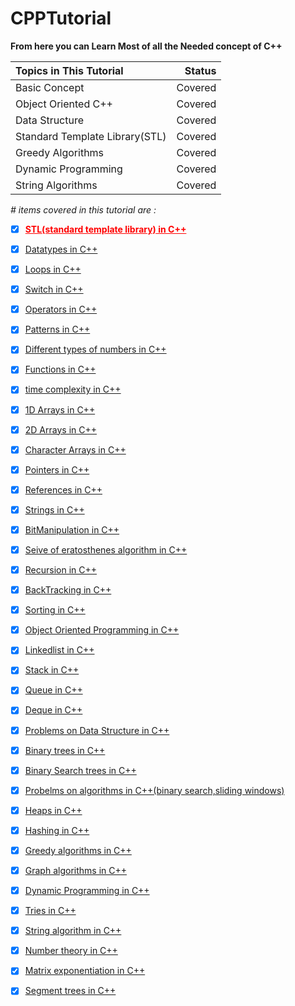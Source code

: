 # CPPTutorial

**From here you can Learn Most of all the Needed concept of C++**

| Topics in This Tutorial        |  Status |
| :----------------------------- | ------: |
| Basic Concept                  | Covered |
| Object Oriented C++            | Covered |
| Data Structure                 | Covered |
| Standard Template Library(STL) | Covered |
| Greedy Algorithms              | Covered |
| Dynamic Programming            | Covered |
| String Algorithms              | Covered |

_# items covered in this tutorial are :_

- [x] <a href="https://github.com/JugalPatel01/CPPTutorial/tree/main/--cppSTL" style="color: red; font-weight: bold;">STL(standard template library) in C++</a>

- [x] [Datatypes in C++](https://github.com/JugalPatel01/CPPTutorial/tree/main/01-datatype)
- [x] [Loops in C++](https://github.com/JugalPatel01/CPPTutorial/tree/main/02-loops)
- [x] [Switch in C++](https://github.com/JugalPatel01/CPPTutorial/tree/main/03-switch)
- [x] [Operators in C++](https://github.com/JugalPatel01/CPPTutorial/tree/main/04-operators)
- [x] [Patterns in C++](https://github.com/JugalPatel01/CPPTutorial/tree/main/05-pattern)
- [x] [Different types of numbers in C++](https://github.com/JugalPatel01/CPPTutorial/tree/main/06-DifferentTypesOfNumbers)
- [x] [Functions in C++](https://github.com/JugalPatel01/CPPTutorial/tree/main/07-functions)
- [x] [time complexity in C++](https://github.com/JugalPatel01/CPPTutorial/tree/main/08-timecomplexity)
- [x] [1D Arrays in C++](https://github.com/JugalPatel01/CPPTutorial/tree/main/09-array)
- [x] [2D Arrays in C++](https://github.com/JugalPatel01/CPPTutorial/tree/main/10-2darray)
- [x] [Character Arrays in C++](https://github.com/JugalPatel01/CPPTutorial/tree/main/11-characterarray)
- [x] [Pointers in C++](https://github.com/JugalPatel01/CPPTutorial/tree/main/12-pointer)
- [x] [References in C++](https://github.com/JugalPatel01/CPPTutorial/tree/main/12b-references)
- [x] [Strings in C++](https://github.com/JugalPatel01/CPPTutorial/tree/main/14-strings)
- [x] [BitManipulation in C++](https://github.com/JugalPatel01/CPPTutorial/tree/main/15-bitManipulation)
- [x] [Seive of eratosthenes algorithm in C++](https://github.com/JugalPatel01/CPPTutorial/tree/main/16-SeiveOferatosthenes-And-InclusionExclusoin)
- [x] [Recursion in C++](https://github.com/JugalPatel01/CPPTutorial/tree/main/17-recursion)
- [x] [BackTracking in C++](https://github.com/JugalPatel01/CPPTutorial/tree/main/18-backtracking)
- [x] [Sorting in C++](https://github.com/JugalPatel01/CPPTutorial/tree/main/19-Sorting)
- [x] [Object Oriented Programming in C++](https://github.com/JugalPatel01/CPPTutorial/tree/main/20-ObjectOrientedProgramming)
- [x] [Linkedlist in C++](https://github.com/JugalPatel01/CPPTutorial/tree/main/21-LinkedList)
- [x] [Stack in C++](https://github.com/JugalPatel01/CPPTutorial/tree/main/22-stack)
- [x] [Queue in C++](https://github.com/JugalPatel01/CPPTutorial/tree/main/23-Queue)
- [x] [Deque in C++](https://github.com/JugalPatel01/CPPTutorial/tree/main/24-Deque)
- [x] [Problems on Data Structure in C++](https://github.com/JugalPatel01/CPPTutorial/tree/main/25-problems_for_implementing_ds)
- [x] [Binary trees in C++](https://github.com/JugalPatel01/CPPTutorial/tree/main/26-binary_tree)
- [x] [Binary Search trees in C++](https://github.com/JugalPatel01/CPPTutorial/tree/main/27-Binary_Search_Tree)
- [x] [Probelms on algorithms in C++(binary search,sliding windows)](https://github.com/JugalPatel01/CPPTutorial/tree/main/28-problems_on_algorithms)
- [x] [Heaps in C++](https://github.com/JugalPatel01/CPPTutorial/tree/main/29-heaps)
- [x] [Hashing in C++](https://github.com/JugalPatel01/CPPTutorial/tree/main/30-hashing)
- [x] [Greedy algorithms in C++](https://github.com/JugalPatel01/CPPTutorial/tree/main/31-greedy_algorithms)
- [x] [Graph algorithms in C++](https://github.com/JugalPatel01/CPPTutorial/tree/main/32-graphs)
- [x] [Dynamic Programming in C++](https://github.com/JugalPatel01/CPPTutorial/tree/main/33-dynamic_programming)
- [x] [Tries in C++](https://github.com/JugalPatel01/CPPTutorial/tree/main/34-tries)
- [x] [String algorithm in C++](https://github.com/JugalPatel01/CPPTutorial/tree/main/35-string_algorithms)
- [x] [Number theory in C++](https://github.com/JugalPatel01/CPPTutorial/tree/main/36-Number_theory)
- [x] [Matrix exponentiation in C++](https://github.com/JugalPatel01/CPPTutorial/tree/main/37-Matrix_exponentiation)
- [x] [Segment trees in C++](https://github.com/JugalPatel01/CPPTutorial/tree/main/38-segment_trees)
<!-- - [x] [Segment trees in C++]() -->
